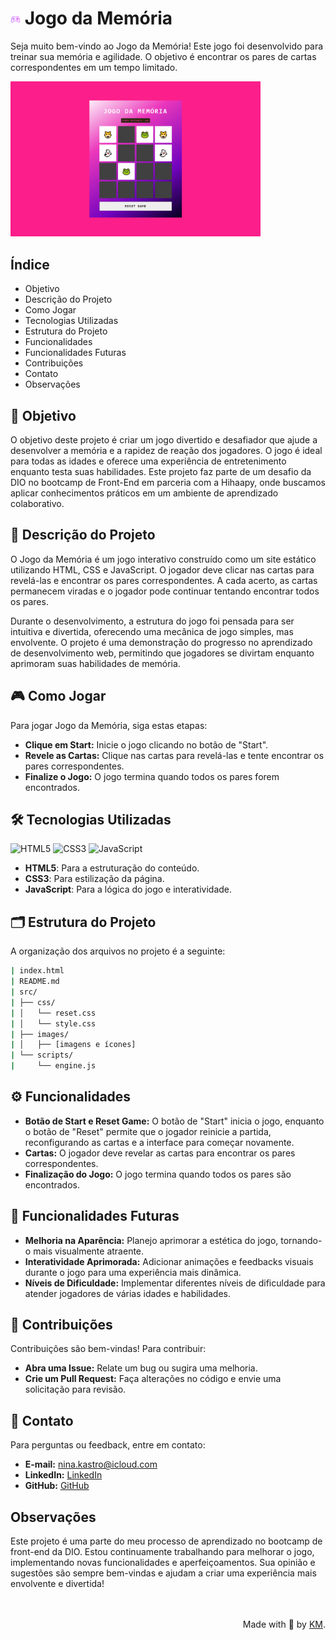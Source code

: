 # ![Logo](/src/images/favicon.png) Jogo da Memória

Seja muito bem-vindo ao Jogo da Memória! Este jogo foi desenvolvido para treinar sua memória e agilidade. O objetivo é encontrar os pares de cartas correspondentes em um tempo limitado.

<img src="src/images/screenshot.png" alt="Print do Jogo" width="400" />

## Índice

- Objetivo
- Descrição do Projeto
- Como Jogar
- Tecnologias Utilizadas
- Estrutura do Projeto
- Funcionalidades
- Funcionalidades Futuras
- Contribuições
- Contato
- Observações

## 🎯 Objetivo

O objetivo deste projeto é criar um jogo divertido e desafiador que ajude a desenvolver a memória e a rapidez de reação dos jogadores. O jogo é ideal para todas as idades e oferece uma experiência de entretenimento enquanto testa suas habilidades. Este projeto faz parte de um desafio da DIO no bootcamp de Front-End em parceria com a Hihaapy, onde buscamos aplicar conhecimentos práticos em um ambiente de aprendizado colaborativo.

## 📖 Descrição do Projeto 

O Jogo da Memória é um jogo interativo construído como um site estático utilizando HTML, CSS e JavaScript. O jogador deve clicar nas cartas para revelá-las e encontrar os pares correspondentes. A cada acerto, as cartas permanecem viradas e o jogador pode continuar tentando encontrar todos os pares.

Durante o desenvolvimento, a estrutura do jogo foi pensada para ser intuitiva e divertida, oferecendo uma mecânica de jogo simples, mas envolvente. O projeto é uma demonstração do progresso no aprendizado de desenvolvimento web, permitindo que jogadores se divirtam enquanto aprimoram suas habilidades de memória.

## 🎮 Como Jogar

Para jogar Jogo da Memória, siga estas etapas:

- **Clique em Start:** Inicie o jogo clicando no botão de "Start".
- **Revele as Cartas:** Clique nas cartas para revelá-las e tente encontrar os pares correspondentes.
- **Finalize o Jogo:** O jogo termina quando todos os pares forem encontrados.

## 🛠️ Tecnologias Utilizadas 

![HTML5](https://img.shields.io/badge/html5-%23E34F26.svg?style=for-the-badge&logo=html5&logoColor=white)
![CSS3](https://img.shields.io/badge/CSS-239120?logo=css3&logoColor=white&style=for-the-badge)
![JavaScript](https://img.shields.io/badge/javascript-%23323330.svg?style=for-the-badge&logo=javascript&logoColor=%23F7DF1E)

- **HTML5**: Para a estruturação do conteúdo.
- **CSS3**: Para estilização da página.
- **JavaScript**: Para a lógica do jogo e interatividade.

## 🗂️ Estrutura do Projeto 

A organização dos arquivos no projeto é a seguinte:
```bash
| index.html
| README.md
| src/
| ├── css/
| │   └── reset.css
| │   └── style.css
| ├── images/
| │   ├── [imagens e ícones]
| └── scripts/
|     └── engine.js
```
## ⚙️ Funcionalidades

- **Botão de Start e Reset Game:** O botão de "Start" inicia o jogo, enquanto o botão de "Reset" permite que o jogador reinicie a partida, reconfigurando as cartas e a interface para começar novamente.
- **Cartas:** O jogador deve revelar as cartas para encontrar os pares correspondentes.
- **Finalização do Jogo:** O jogo termina quando todos os pares são encontrados.

## 🌟 Funcionalidades Futuras

- **Melhoria na Aparência:** Planejo aprimorar a estética do jogo, tornando-o mais visualmente atraente.
- **Interatividade Aprimorada:** Adicionar animações e feedbacks visuais durante o jogo para uma experiência mais dinâmica.
- **Níveis de Dificuldade:** Implementar diferentes níveis de dificuldade para atender jogadores de várias idades e habilidades.

## 🤝 Contribuições

Contribuições são bem-vindas! Para contribuir:

- **Abra uma Issue:** Relate um bug ou sugira uma melhoria.
- **Crie um Pull Request:** Faça alterações no código e envie uma solicitação para revisão.

## 📧 Contato

Para perguntas ou feedback, entre em contato:

- **E-mail:** [nina.kastro@icloud.com](mailto:nina.kastro@icloud.com)
- **LinkedIn:** [LinkedIn](https://www.linkedin.com/in/karinacmartins/)
- **GitHub:** [GitHub](https://github.com/karinacmartins)

## Observações

Este projeto é uma parte do meu processo de aprendizado no bootcamp de front-end da DIO. Estou continuamente trabalhando para melhorar o jogo, implementando novas funcionalidades e aperfeiçoamentos. Sua opinião e sugestões são sempre bem-vindas e ajudam a criar uma experiência mais envolvente e divertida!

<br>
<br>

<div align="right">Made with 💜 by <a href="https://github.com/karinacmartins">KM</a>.</div>


